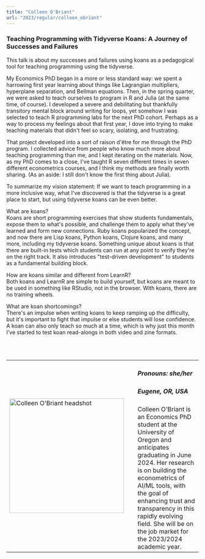 ```yaml
---
title: "Colleen O'Briant"
url: "2023/regular/colleen_obriant"
---
```


### Teaching Programming with Tidyverse Koans: A Journey of Successes and Failures

This talk is about my successes and failures using koans as a pedagogical tool for teaching programming using the tidyverse.

My Economics PhD began in a more or less standard way: we spent a harrowing first year learning about things like Lagrangian multipliers, hyperplane separation, and Bellman equations. Then, in the spring quarter, we were asked to teach ourselves to program in R and Julia (at the same time, of course). I developed a severe and debilitating but thankfully transitory mental block around writing for loops, yet somehow I was selected to teach R programming labs for the next PhD cohort. Perhaps as a way to process my feelings about that first year, I dove into trying to make teaching materials that didn't feel so scary, isolating, and frustrating.

That project developed into a sort of raison d'être for me through the PhD program. I collected advice from people who know much more about teaching programming than me, and I kept iterating on the materials. Now, as my PhD comes to a close, I've taught R seven different times in seven different econometrics courses, and I think my methods are finally worth sharing. (As an aside: I still don't know the first thing about Julia).

To summarize my vision statement: If we want to teach programming in a more inclusive way, what I've discovered is that the tidyverse is a great place to start, but using tidyverse koans can be even better.

What are koans?  
Koans are short programming exercises that show students fundamentals, expose them to what's possible, and challenge them to apply what they've learned and form new connections. Ruby koans popularized the concept, and now there are Lisp koans, Python koans, Clojure koans, and many more, including my tidyverse koans. Something unique about koans is that there are built-in tests which students can run at any point to verify they're on the right track. It also introduces "test-driven development" to students as a fundamental building block.

How are koans similar and different from LearnR?  
Both koans and LearnR are simple to build yourself, but koans are meant to be used in something like RStudio, not in the browser. With koans, there are no training wheels.

What are koan shortcomings?  
There's an impulse when writing koans to keep ramping up the difficulty, but it's important to fight that impulse or else students will lose confidence. A koan can also only teach so much at a time, which is why just this month I’ve started to test koan read-alongs in both video and zine formats.

<br><br>

<table>
  <tr><td><img width="300px" style="float: left; padding: 0px 20px 0px 0px;" 
           src="../../../../img/speakers/speakers_2023/colleen_obriant.jpeg" alt="Colleen O'Briant headshot"></td>
  <td>
      <h5>Pronouns: she/her</h5>
      <h5>Eugene, OR, USA</h5>
      Colleen O'Briant is an Economics PhD student at the University of Oregon and anticipates graduating in June 2024. Her research is on building the econometrics of AI/ML tools, with the goal of enhancing trust and transparency in this rapidly evolving field. She will be on the job market for the 2023/2024 academic year.
      </td></tr>

</table>


